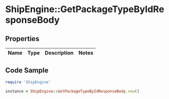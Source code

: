 # ShipEngine::GetPackageTypeByIdResponseBody

## Properties

Name | Type | Description | Notes
------------ | ------------- | ------------- | -------------

## Code Sample

```ruby
require 'ShipEngine'

instance = ShipEngine::GetPackageTypeByIdResponseBody.new()
```


